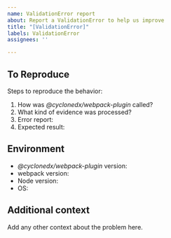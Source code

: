 ```yaml
---
name: ValidationError report
about: Report a ValidationError to help us improve
title: "[ValidationError]"
labels: ValidationError
assignees: ''

---
```


## To Reproduce

Steps to reproduce the behavior:

1. How was _@cyclonedx/webpack-plugin_  called?
   <!-- upload a complete webpack config to this issue, or a pastebin of you choice and put the link here. -->
2. What kind of evidence was processed?
   <!-- upload a complete project or set of `package*.json` to this issue, or a pastebin of you choice and put the link here. -->
3. Error report:
   <!-- upload the complete output to this issue, or a pastebin of you choice and put the link here. -->
4. Expected result:
   <!-- run the original call again
   with options `validateResults:false, reproducibleResults:true`, 
   then upload the output and SBOM results to this issue, or to a pastebin of you choice and put the link here. -->

## Environment

- _@cyclonedx/webpack-plugin_ version: <!-- e.g. `v3.2.0`. -->
- webpack version: <!-- e.g. `5.79.0` -->
- Node version: <!-- get via `node --version` -->
- OS: <!-- e.g. windows 11, ubuntu linux, ... -->
 
## Additional context

Add any other context about the problem here.
